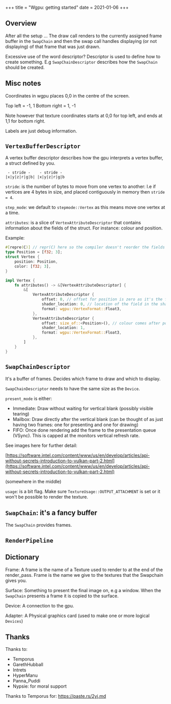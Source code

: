 +++
title = "Wgpu: getting started"
date = 2021-01-06
+++

## Overview

After all the setup ...
The draw call renders to the currently assigned frame buffer in the `SwapChain`
and then the swap call handles displaying (or not displaying) of that frame that
was just drawn.

Excessive use of the word descriptor? Descriptor is used to define how to create
something. E.g `SwapChainDescriptor` describes how the `SwapChain` should be
created.


## Misc notes

Coordinates in wgpu places 0,0 in the centre of the screen.

Top left = -1, 1
Bottom right = 1, -1

Note however that texture coordinates starts at 0,0 for top left, and ends 
at 1,1 for bottom right.

Labels are just debug information.

## `VertexBufferDescriptor`

A vertex buffer descriptor describes how the gpu interprets a vertex buffer, a
struct defined by you.

```
 - stride -    - stride -
|x|y|z|r|g|b| |x|y|z|r|g|b
```

`stride`: is the number of bytes to move from one vertex to another: 
I.e if vertices are 4 bytes in size, and placed contiguously in memory then `stride = 4`.

`step_mode`: we default to `stepmode::Vertex` as this means move one vertex at a time.

`attributes`: is a slice of `VertexAttributeDescriptor` that contains 
information about the fields of the struct. For instance: colour and position.

Example: 

```rust
#[repre(C)] // repr(C) here so the compiler doesn't reorder the fields
type Position = [f32; 3];
struct Vertex {
    position: Position,
    color: [f32; 3],
}

impl Vertex {
    fn attributes() -> &[VertexAttributeDescriptor] {
        &[
            VertexAttributeDescriptor {
                offset: 0, // offset for position is zero as it's the first field
                shader_location: 0, // location of the field in the shader, not on the struct
                format: wgpu::VertexFormat::Float3,
            },
            VertexAttributeDescriptor {
                offset: size_of::<Position>(), // colour comes after position
                shader_location: 1,
                format: wgpu::VertexFormat::Float3,
            },
        ]
    }
}
```

## `SwapChainDescriptor`

It's a buffer of frames.
Decides which frame to draw and which to display.

`SwapChainDescriptor` needs to have the same size as the `Device`.

`present_mode` is either:
* Immediate: Draw without waiting for vertical blank (possibly visible tearing)
* Mailbox: Draw directly after the vertical blank (can be thought of as just
  having two frames: one for presenting and one for drawing)
* FIFO: Once done rendering add the frame to the presentation queue (VSync).
        This is capped at the monitors vertical refresh rate.

See images here for further detail:

[https://software.intel.com/content/www/us/en/develop/articles/api-without-secrets-introduction-to-vulkan-part-2.html](https://software.intel.com/content/www/us/en/develop/articles/api-without-secrets-introduction-to-vulkan-part-2.html)

(somewhere in the middle)

`usage`: is a bit flag. Make sure `TextureUsage::OUTPUT_ATTACHMENT` is set or it
won't be possible to render the texture.

## `SwapChain`: it's a fancy buffer

The `SwapChain` provides frames.

## `RenderPipeline`


## Dictionary

Frame: 
A frame is the name of a Texture used to render to at the end of the render_pass.
Frame is the name we give to the textures that the Swapchain gives you.

Surface: Something to present the final image on, e.g a window. When the
`SwapChain` presents a frame it is copied to the surface.

Device: A connection to the gpu.

Adapter: A Physical graphics card (used to make one or more logical `Devices`)

## Thanks

Thanks to:
* Temporus
* GarethHubball
* Intrets
* HyperManu
* Panna_Puddi
* Nypsie: for moral support

Thanks to Temporus for: https://paste.rs/2yj.md
